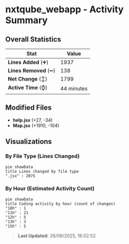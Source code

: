 # nxtqube_webapp - Activity Summary 

## Overall Statistics

| Stat                   | Value                                                             |
| ---------------------- | ----------------------------------------------------------------- |
| **Lines Added** (➕)   | 1937                                          |
| **Lines Removed** (➖) | 138                                        |
| **Net Change** (↕)    | 1799                |
| **Active Time** (⌚)   | 44 minutes |


## Modified Files
- **help.jsx** (+27, -34)
- **Map.jsx** (+1910, -104)

## Visualizations

### By File Type (Lines Changed)

```mermaid
pie showData
title Lines changed by file type
".jsx" : 2075
```

### By Hour (Estimated Activity Count)

```mermaid
pie showData
title Coding activity by hour (count of changes)
"10h" : 1
"11h" : 21
"12h" : 5
"13h" : 3
"15h" : 5
```


> **Last Updated:** 26/06/2025, 16:02:52